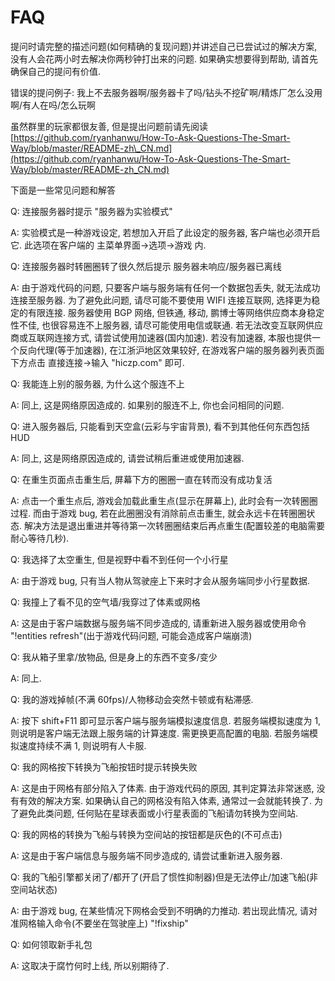 # FAQ

提问时请完整的描述问题\(如何精确的复现问题\)并讲述自己已尝试过的解决方案, 没有人会花两小时去解决你两秒钟打出来的问题. 如果确实想要得到帮助, 请首先确保自己的提问有价值.

错误的提问例子: 我上不去服务器啊/服务器卡了吗/钻头不挖矿啊/精炼厂怎么没用啊/有人在吗/怎么玩啊

虽然群里的玩家都很友善, 但是提出问题前请先阅读 [https://github.com/ryanhanwu/How-To-Ask-Questions-The-Smart-Way/blob/master/README-zh\_CN.md](https://github.com/ryanhanwu/How-To-Ask-Questions-The-Smart-Way/blob/master/README-zh_CN.md)

下面是一些常见问题和解答

Q: 连接服务器时提示 "服务器为实验模式"

A: 实验模式是一种游戏设定, 若想加入开启了此设定的服务器, 客户端也必须开启它. 此选项在客户端的 主菜单界面-&gt;选项-&gt;游戏 内.



Q: 连接服务器时转圈圈转了很久然后提示 服务器未响应/服务器已离线

A: 由于游戏代码的问题, 只要客户端与服务端有任何一个数据包丢失, 就无法成功连接至服务器. 为了避免此问题, 请尽可能不要使用 WIFI 连接互联网, 选择更为稳定的有限连接. 服务器使用 BGP 网络, 但铁通, 移动, 鹏博士等网络供应商本身稳定性不佳, 也很容易连不上服务器, 请尽可能使用电信或联通. 若无法改变互联网供应商或互联网连接方式, 请尝试使用加速器\(国内加速\). 若没有加速器, 本服也提供一个反向代理\(等于加速器\), 在江浙沪地区效果较好, 在游戏客户端的服务器列表页面下方点击 直接连接-&gt;输入 "hiczp.com" 即可.



Q: 我能连上别的服务器, 为什么这个服连不上

A: 同上, 这是网络原因造成的. 如果别的服连不上, 你也会问相同的问题.



Q: 进入服务器后, 只能看到天空盒\(云彩与宇宙背景\), 看不到其他任何东西包括 HUD

A: 同上, 这是网络原因造成的, 请尝试稍后重进或使用加速器.



Q: 在重生页面点击重生后, 屏幕下方的圈圈一直在转而没有成功复活

A: 点击一个重生点后, 游戏会加载此重生点\(显示在屏幕上\), 此时会有一次转圈圈过程. 而由于游戏 bug, 若在此圈圈没有消除前点击重生, 就会永远卡在转圈圈状态. 解决方法是退出重进并等待第一次转圈圈结束后再点重生\(配置较差的电脑需要耐心等待几秒\).



Q: 我选择了太空重生, 但是视野中看不到任何一个小行星

A: 由于游戏 bug, 只有当人物从驾驶座上下来时才会从服务端同步小行星数据.



Q: 我撞上了看不见的空气墙/我穿过了体素或网格

A: 这是由于客户端数据与服务端不同步造成的, 请重新进入服务器或使用命令 "!entities refresh"\(出于游戏代码问题, 可能会造成客户端崩溃\)



Q: 我从箱子里拿/放物品, 但是身上的东西不变多/变少

A: 同上.



Q: 我的游戏掉帧\(不满 60fps\)/人物移动会突然卡顿或有粘滞感.

A: 按下 shift+F11 即可显示客户端与服务端模拟速度信息. 若服务端模拟速度为 1, 则说明是客户端无法跟上服务端的计算速度. 需更换更高配置的电脑. 若服务端模拟速度持续不满 1, 则说明有人卡服.



Q: 我的网格按下转换为飞船按钮时提示转换失败

A: 这是由于网格有部分陷入了体素. 由于游戏代码的原因, 其判定算法非常迷惑, 没有有效的解决方案. 如果确认自己的网格没有陷入体素, 通常过一会就能转换了. 为了避免此类问题, 任何贴在星球表面或小行星表面的飞船请勿转换为空间站.



Q: 我的网格的转换为飞船与转换为空间站的按钮都是灰色的\(不可点击\)

A: 这是由于客户端信息与服务端不同步造成的, 请尝试重新进入服务器.



Q: 我的飞船引擎都关闭了/都开了\(开启了惯性抑制器\)但是无法停止/加速飞船\(非空间站状态\)

A: 由于游戏 bug, 在某些情况下网格会受到不明确的力推动. 若出现此情况, 请对准网格输入命令\(不要坐在驾驶座上\) "!fixship"



Q: 如何领取新手礼包

A: 这取决于腐竹何时上线, 所以别期待了.

